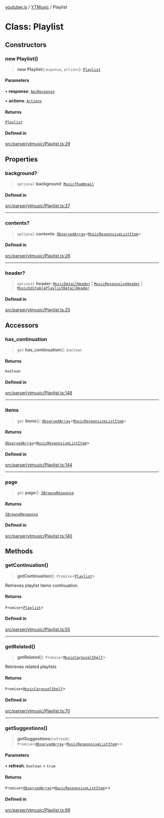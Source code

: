[youtubei.js](../../../README.md) / [YTMusic](../README.md) / Playlist

# Class: Playlist

## Constructors

### new Playlist()

> **new Playlist**(`response`, `actions`): [`Playlist`](Playlist.md)

#### Parameters

• **response**: [`ApiResponse`](../../../interfaces/ApiResponse.md)

• **actions**: [`Actions`](../../../classes/Actions.md)

#### Returns

[`Playlist`](Playlist.md)

#### Defined in

[src/parser/ytmusic/Playlist.ts:29](https://github.com/LuanRT/YouTube.js/blob/eb21af33db708f0355f4fb15881f5d4fabc7b06c/src/parser/ytmusic/Playlist.ts#L29)

## Properties

### background?

> `optional` **background**: [`MusicThumbnail`](../../YTNodes/classes/MusicThumbnail.md)

#### Defined in

[src/parser/ytmusic/Playlist.ts:27](https://github.com/LuanRT/YouTube.js/blob/eb21af33db708f0355f4fb15881f5d4fabc7b06c/src/parser/ytmusic/Playlist.ts#L27)

***

### contents?

> `optional` **contents**: [`ObservedArray`](../../Helpers/type-aliases/ObservedArray.md)\<[`MusicResponsiveListItem`](../../YTNodes/classes/MusicResponsiveListItem.md)\>

#### Defined in

[src/parser/ytmusic/Playlist.ts:26](https://github.com/LuanRT/YouTube.js/blob/eb21af33db708f0355f4fb15881f5d4fabc7b06c/src/parser/ytmusic/Playlist.ts#L26)

***

### header?

> `optional` **header**: [`MusicDetailHeader`](../../YTNodes/classes/MusicDetailHeader.md) \| [`MusicResponsiveHeader`](../../YTNodes/classes/MusicResponsiveHeader.md) \| [`MusicEditablePlaylistDetailHeader`](../../YTNodes/classes/MusicEditablePlaylistDetailHeader.md)

#### Defined in

[src/parser/ytmusic/Playlist.ts:25](https://github.com/LuanRT/YouTube.js/blob/eb21af33db708f0355f4fb15881f5d4fabc7b06c/src/parser/ytmusic/Playlist.ts#L25)

## Accessors

### has\_continuation

> `get` **has\_continuation**(): `boolean`

#### Returns

`boolean`

#### Defined in

[src/parser/ytmusic/Playlist.ts:148](https://github.com/LuanRT/YouTube.js/blob/eb21af33db708f0355f4fb15881f5d4fabc7b06c/src/parser/ytmusic/Playlist.ts#L148)

***

### items

> `get` **items**(): [`ObservedArray`](../../Helpers/type-aliases/ObservedArray.md)\<[`MusicResponsiveListItem`](../../YTNodes/classes/MusicResponsiveListItem.md)\>

#### Returns

[`ObservedArray`](../../Helpers/type-aliases/ObservedArray.md)\<[`MusicResponsiveListItem`](../../YTNodes/classes/MusicResponsiveListItem.md)\>

#### Defined in

[src/parser/ytmusic/Playlist.ts:144](https://github.com/LuanRT/YouTube.js/blob/eb21af33db708f0355f4fb15881f5d4fabc7b06c/src/parser/ytmusic/Playlist.ts#L144)

***

### page

> `get` **page**(): [`IBrowseResponse`](../../APIResponseTypes/type-aliases/IBrowseResponse.md)

#### Returns

[`IBrowseResponse`](../../APIResponseTypes/type-aliases/IBrowseResponse.md)

#### Defined in

[src/parser/ytmusic/Playlist.ts:140](https://github.com/LuanRT/YouTube.js/blob/eb21af33db708f0355f4fb15881f5d4fabc7b06c/src/parser/ytmusic/Playlist.ts#L140)

## Methods

### getContinuation()

> **getContinuation**(): `Promise`\<[`Playlist`](Playlist.md)\>

Retrieves playlist items continuation.

#### Returns

`Promise`\<[`Playlist`](Playlist.md)\>

#### Defined in

[src/parser/ytmusic/Playlist.ts:55](https://github.com/LuanRT/YouTube.js/blob/eb21af33db708f0355f4fb15881f5d4fabc7b06c/src/parser/ytmusic/Playlist.ts#L55)

***

### getRelated()

> **getRelated**(): `Promise`\<[`MusicCarouselShelf`](../../YTNodes/classes/MusicCarouselShelf.md)\>

Retrieves related playlists

#### Returns

`Promise`\<[`MusicCarouselShelf`](../../YTNodes/classes/MusicCarouselShelf.md)\>

#### Defined in

[src/parser/ytmusic/Playlist.ts:70](https://github.com/LuanRT/YouTube.js/blob/eb21af33db708f0355f4fb15881f5d4fabc7b06c/src/parser/ytmusic/Playlist.ts#L70)

***

### getSuggestions()

> **getSuggestions**(`refresh`): `Promise`\<[`ObservedArray`](../../Helpers/type-aliases/ObservedArray.md)\<[`MusicResponsiveListItem`](../../YTNodes/classes/MusicResponsiveListItem.md)\>\>

#### Parameters

• **refresh**: `boolean` = `true`

#### Returns

`Promise`\<[`ObservedArray`](../../Helpers/type-aliases/ObservedArray.md)\<[`MusicResponsiveListItem`](../../YTNodes/classes/MusicResponsiveListItem.md)\>\>

#### Defined in

[src/parser/ytmusic/Playlist.ts:99](https://github.com/LuanRT/YouTube.js/blob/eb21af33db708f0355f4fb15881f5d4fabc7b06c/src/parser/ytmusic/Playlist.ts#L99)
